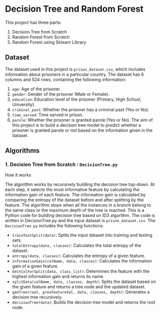 # Decision Tree and Random Forest

This project has three parts:
1. Decision Tree from Scratch 
2. Random Forest from Scratch 
3. Random Forest using Sklearn Library


## Dataset
The dataset used in this project is `prison_dataset.csv`, which includes information about prisoners in a particular country. The dataset has 6 columns and 524 rows, containing the following information:
1. `age`: Age of the prisoner.
2. `gender`: Gender of the prisoner (Male or Female).
3. `education`: Education level of the prisoner (Primary, High School, University).
4. `criminal_past`: Whether the prisoner has a criminal past (Yes or No).
5. `time_served`: Time served in prison.
6. `parole`: Whether the prisoner is granted parole (Yes or No).
The aim of this project is to build a decision tree model to predict whether a prisoner is granted parole or not based on the information given in the dataset.

## Algorithms

### 1. Decision Tree from Scratch : `DecisionTree.py`
How it works

The algorithm works by recursively building the decision tree top-down. At each step, it selects the most informative feature by calculating the information gain of each feature. The information gain is calculated by comparing the entropy of the dataset before and after splitting by the feature. The algorithm stops when all the instances in a branch belong to the same class or the maximum depth of the tree is reached.
This is a Python code for building decision tree based on ID3 algorithm. The code is written in DecisionTree.py and the input dataset is `prison_dataset.csv`.
The `DecisionTree.py` includes the following functions:

- `trainTestSplit(data)`: Splits the input dataset into training and testing sets.
- `totalEntropy(data, classes)`: Calculates the total entropy of the dataset.
- `entropy(data, classes)`: Calculates the entropy of a given feature.
- `informationGain(colName, data, classes)`: Calculates the information gain of a given feature.
- `bestColForSplit(data, class_list)`: Determines the feature with the highest information gain and returns its name.
- `splitData(colName, data, classes, depth)`: Splits the dataset based on the given feature and returns a tree node and the updated dataset.
- `genTree(root, prevFeatureVal, data, classes, depth)`: Generates a decision tree recursively.
- `decisionTree(data)`: Builds the decision tree model and returns the root node.

